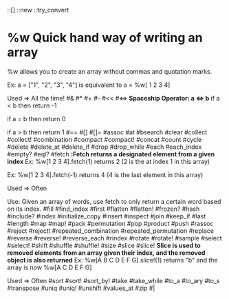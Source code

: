 ::[]
::new
::try_convert
# %w **Quick hand way of writing an array**
 %w allows you to create an array without commas and quotation marks.

Ex: a = ["1", "2", "3", "4"] is equivalent to a = %w[ 1 2 3 4]

Used => All the time!
#&
#*
#+
#-
#<<
#<=> **Spaceship Operator: a <=> b** 
  if a < b then return -1
  
  if a = b then return  0
  
  if a > b then return  1
#==
#[]
#[]=
#assoc
#at
#bsearch
#clear
#collect
#collect!
#combination
#compact
#compact!
#concat
#count
#cycle
#delete
#delete_at
#delete_if
#drop
#drop_while
#each
#each_index
#empty?
#eql?
#fetch **:Fetch returns a designated element from a given index** 
Ex: %w[1 2 3 4].fetch(1) returns 2 (2 is the at index 1 in this array)

Ex: %w[1 2 3 4].fetch(-1) returns 4 (4 is the last element in this array)

Used => Often

Use: Given an array of words, use fetch to only return a certain word based on its index. 
#fill
#find_index
#first
#flatten
#flatten!
#frozen?
#hash
#include?
#index
#initialize_copy
#insert
#inspect
#join
#keep_if
#last
#length
#map
#map!
#pack
#permutation
#pop
#product
#push
#rassoc
#reject
#reject!
#repeated_combination
#repeated_permutation
#replace
#reverse
#reverse!
#reverse_each
#rindex
#rotate
#rotate!
#sample
#select
#select!
#shift
#shuffle
#shuffle!
#size
#slice
#slice! **Slice is used to removed elements from an array given their index, and the removed object is also returned**
Ex: %w[A B C D E F G].slice!(1) returns "b" and the array is now %w[A C D E F G]

Used => Often
#sort
#sort!
#sort_by!
#take
#take_while
#to_a
#to_ary
#to_s
#transpose
#uniq
#uniq!
#unshift
#values_at
#zip
#|
